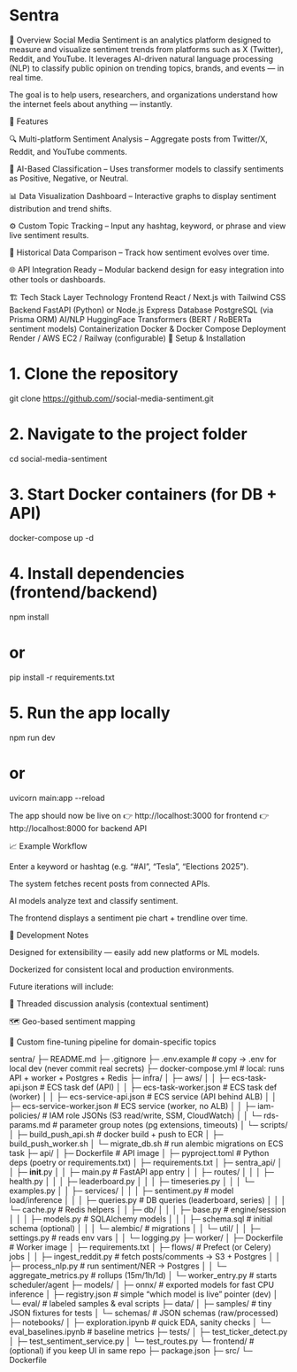 # Sentra
🚀 Overview
Social Media Sentiment is an analytics platform designed to measure and visualize sentiment trends from platforms such as X (Twitter), Reddit, and YouTube.
It leverages AI-driven natural language processing (NLP) to classify public opinion on trending topics, brands, and events — in real time.

The goal is to help users, researchers, and organizations understand how the internet feels about anything — instantly.

🧩 Features

🔍 Multi-platform Sentiment Analysis – Aggregate posts from Twitter/X, Reddit, and YouTube comments.

💬 AI-Based Classification – Uses transformer models to classify sentiments as Positive, Negative, or Neutral.

📊 Data Visualization Dashboard – Interactive graphs to display sentiment distribution and trend shifts.

⚙️ Custom Topic Tracking – Input any hashtag, keyword, or phrase and view live sentiment results.

💾 Historical Data Comparison – Track how sentiment evolves over time.

🌐 API Integration Ready – Modular backend design for easy integration into other tools or dashboards.

🏗️ Tech Stack
Layer	Technology
Frontend	React / Next.js with Tailwind CSS
Backend	FastAPI (Python) or Node.js Express
Database	PostgreSQL (via Prisma ORM)
AI/NLP	HuggingFace Transformers (BERT / RoBERTa sentiment models)
Containerization	Docker & Docker Compose
Deployment	Render / AWS EC2 / Railway (configurable)
🧰 Setup & Installation
# 1. Clone the repository
git clone https://github.com/<your-username>/social-media-sentiment.git

# 2. Navigate to the project folder
cd social-media-sentiment

# 3. Start Docker containers (for DB + API)
docker-compose up -d

# 4. Install dependencies (frontend/backend)
npm install
# or
pip install -r requirements.txt

# 5. Run the app locally
npm run dev
# or
uvicorn main:app --reload


The app should now be live on
👉 http://localhost:3000 for frontend
👉 http://localhost:8000 for backend API

📈 Example Workflow

Enter a keyword or hashtag (e.g. “#AI”, “Tesla”, “Elections 2025”).

The system fetches recent posts from connected APIs.

AI models analyze text and classify sentiment.

The frontend displays a sentiment pie chart + trendline over time.

🧪 Development Notes

Designed for extensibility — easily add new platforms or ML models.

Dockerized for consistent local and production environments.

Future iterations will include:

🧵 Threaded discussion analysis (contextual sentiment)

🗺️ Geo-based sentiment mapping

🧬 Custom fine-tuning pipeline for domain-specific topics


sentra/
├─ README.md
├─ .gitignore
├─ .env.example                  # copy → .env for local dev (never commit real secrets)
├─ docker-compose.yml            # local: runs API + worker + Postgres + Redis
├─ infra/
│  ├─ aws/
│  │  ├─ ecs-task-api.json       # ECS task def (API)
│  │  ├─ ecs-task-worker.json    # ECS task def (worker)
│  │  ├─ ecs-service-api.json    # ECS service (API behind ALB)
│  │  ├─ ecs-service-worker.json # ECS service (worker, no ALB)
│  │  ├─ iam-policies/           # IAM role JSONs (S3 read/write, SSM, CloudWatch)
│  │  └─ rds-params.md           # parameter group notes (pg extensions, timeouts)
│  └─ scripts/
│     ├─ build_push_api.sh       # docker build + push to ECR
│     ├─ build_push_worker.sh
│     └─ migrate_db.sh           # run alembic migrations on ECS task
├─ api/
│  ├─ Dockerfile                 # API image
│  ├─ pyproject.toml             # Python deps (poetry or requirements.txt)
│  ├─ requirements.txt
│  ├─ sentra_api/
│  │  ├─ __init__.py
│  │  ├─ main.py                 # FastAPI app entry
│  │  ├─ routes/
│  │  │  ├─ health.py
│  │  │  ├─ leaderboard.py
│  │  │  ├─ timeseries.py
│  │  │  └─ examples.py
│  │  ├─ services/
│  │  │  ├─ sentiment.py         # model load/inference
│  │  │  ├─ queries.py           # DB queries (leaderboard, series)
│  │  │  └─ cache.py             # Redis helpers
│  │  ├─ db/
│  │  │  ├─ base.py              # engine/session
│  │  │  ├─ models.py            # SQLAlchemy models
│  │  │  ├─ schema.sql           # initial schema (optional)
│  │  │  └─ alembic/             # migrations
│  │  └─ util/
│  │     ├─ settings.py          # reads env vars
│  │     └─ logging.py
├─ worker/
│  ├─ Dockerfile                 # Worker image
│  ├─ requirements.txt
│  ├─ flows/                     # Prefect (or Celery) jobs
│  │  ├─ ingest_reddit.py        # fetch posts/comments → S3 + Postgres
│  │  ├─ process_nlp.py          # run sentiment/NER → Postgres
│  │  └─ aggregate_metrics.py    # rollups (15m/1h/1d)
│  └─ worker_entry.py            # starts scheduler/agent
├─ models/
│  ├─ onnx/                      # exported models for fast CPU inference
│  ├─ registry.json              # simple “which model is live” pointer (dev)
│  └─ eval/                      # labeled samples & eval scripts
├─ data/
│  ├─ samples/                   # tiny JSON fixtures for tests
│  └─ schemas/                   # JSON schemas (raw/processed)
├─ notebooks/
│  ├─ exploration.ipynb          # quick EDA, sanity checks
│  └─ eval_baselines.ipynb       # baseline metrics
├─ tests/
│  ├─ test_ticker_detect.py
│  ├─ test_sentiment_service.py
│  └─ test_routes.py
└─ frontend/                     # (optional) if you keep UI in same repo
   ├─ package.json
   ├─ src/
   └─ Dockerfile

